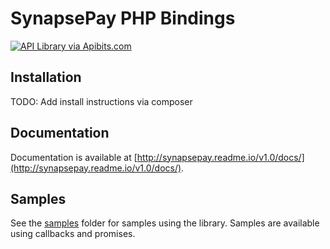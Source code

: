 # SynapsePay PHP Bindings

[![API Library via Apibits.com](http://apibits.com/assets/images/apibits-badge.png)](http://apibits.com)

## Installation

TODO: Add install instructions via composer

## Documentation

Documentation is available at [http://synapsepay.readme.io/v1.0/docs/](http://synapsepay.readme.io/v1.0/docs/).


## Samples

See the [samples](https://github.com/synapsepayments/synapse_pay-php/tree/master/samples) folder for samples using the library. Samples are available using callbacks and promises.

